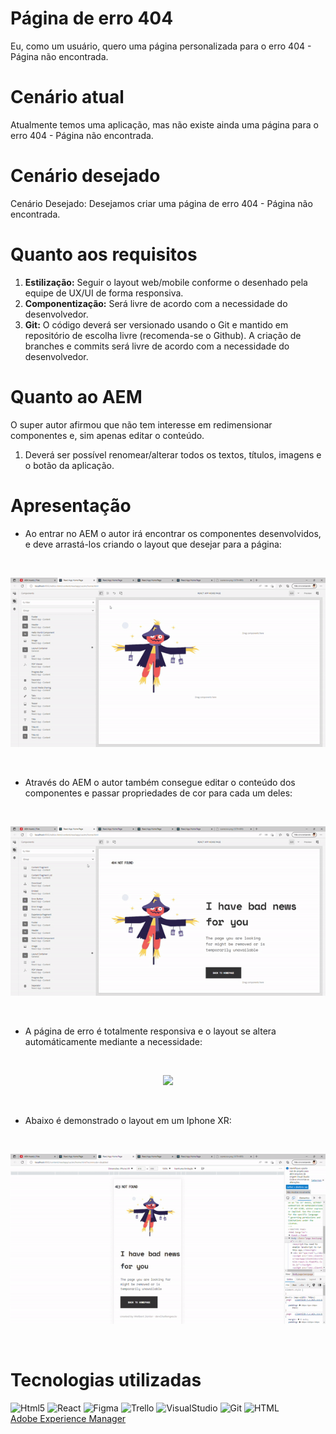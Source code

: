 # Página de erro 404
Eu, como um usuário, quero uma página personalizada para o erro 404 - Página não encontrada.
# Cenário atual
Atualmente temos uma aplicação, mas não existe ainda uma página para o erro 404 - Página não encontrada.⠀
# Cenário desejado
Cenário Desejado:
Desejamos criar uma página de erro 404 - Página não encontrada.
# Quanto aos requisitos
1. **Estilização:** Seguir o layout web/mobile conforme o desenhado pela equipe de UX/UI de forma responsiva.
2. **Componentização:** Será livre de acordo com a necessidade do desenvolvedor.
3. **Git:** O código deverá ser versionado usando o Git e mantido em repositório de escolha livre (recomenda-se o Github). A criação de branches e commits será livre de acordo com a necessidade do desenvolvedor.
# Quanto ao AEM
O super autor afirmou que não tem interesse em redimensionar componentes e, sim apenas editar o conteúdo.
1. Deverá ser possível renomear/alterar todos os textos, títulos, imagens e o botão da aplicação.
# Apresentação
* Ao entrar no AEM o autor irá encontrar os componentes desenvolvidos, e deve arrastá-los criando o layout que desejar para a página:

<br/>
<p align="center">
<img src="https://github.com/WelbertJr/Compass-UOL/blob/master/Docs/ezgif.com-gif-maker%20(15).gif">
</p><br/>

* Através do AEM o autor também consegue editar o conteúdo dos componentes e passar propriedades de cor para cada um deles:

<br/>
<p align="center">
<img src="https://github.com/WelbertJr/Compass-UOL/blob/master/Docs/ezgif.com-gif-maker%20(16).gif">
</p><br/>

* A página de erro é totalmente responsiva e o layout se altera automáticamente mediante a necessidade:

<br/>
<p align="center">
<img src="https://github.com/WelbertJr/Compass-UOL/blob/master/Docs/ezgif.com-gif-maker%20(17).gif">
</p><br/>

* Abaixo é demonstrado o layout em um Iphone XR:

<br/>
<p align="center">
<img src="https://github.com/WelbertJr/Compass-UOL/blob/master/Docs/ezgif.com-gif-maker%20(18).gif">
</p><br/>


# Tecnologias utilizadas
<img alt="Html5" src="https://img.shields.io/badge/JavaScript-F7DF1E?style=for-the-badge&logo=javascript&logoColor=black"/> <img alt="React" src="https://img.shields.io/badge/React-20232A?style=for-the-badge&logo=react&logoColor=61DAFB"/> <img alt="Figma" src="https://img.shields.io/badge/Figma-F24E1E?style=for-the-badge&logo=figma&logoColor=white" /> <img alt=Trello src="https://img.shields.io/badge/Trello-0052CC?style=for-the-badge&logo=trello&logoColor=white" /> 
<img alt=VisualStudio src="https://img.shields.io/badge/Visual_Studio-5C2D91?style=for-the-badge&logo=visual%20studio&logoColor=white" /> <img alt="Git" src="https://img.shields.io/badge/GIT-E44C30?style=for-the-badge&logo=git&logoColor=white" /> <img alt="HTML" src="https://img.shields.io/badge/HTML5-E34F26?style=for-the-badge&logo=html5&logoColor=white" />  
<a href="https://business.adobe.com/br/products/experience-manager/adobe-experience-manager.html?s_kwcid=AL!3085!3!595278689186!e!!g!!adobe%20experience%20manager!10522775459!102977351006&ef_id=CjwKCAjwlqOXBhBqEiwA-hhitMvFEZe4sxzoAFla8_nRtSSZG6OQUoyzIJQqc1WuAWrYBk5C3SwJWRoCH4YQAvD_BwE:G:s"> Adobe Experience Manager </a>
